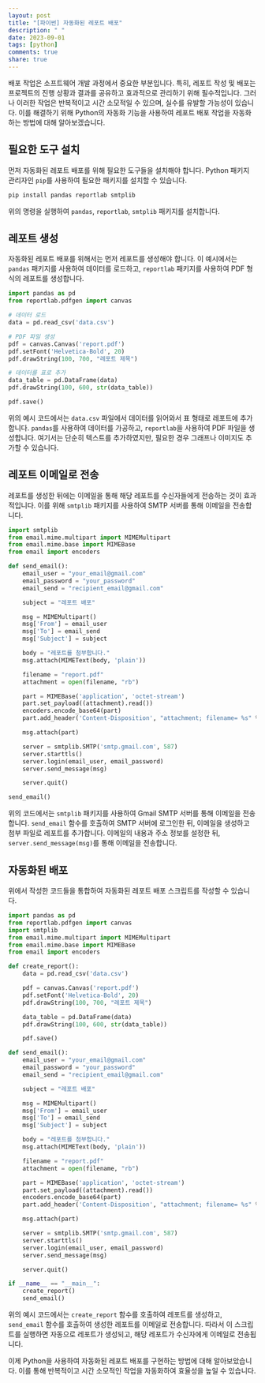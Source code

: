 ```yaml
---
layout: post
title: "[파이썬] 자동화된 레포트 배포"
description: " "
date: 2023-09-01
tags: [python]
comments: true
share: true
---
```


배포 작업은 소프트웨어 개발 과정에서 중요한 부분입니다. 특히, 레포트 작성 및 배포는 프로젝트의 진행 상황과 결과를 공유하고 효과적으로 관리하기 위해 필수적입니다. 그러나 이러한 작업은 반복적이고 시간 소모적일 수 있으며, 실수를 유발할 가능성이 있습니다. 이를 해결하기 위해 Python의 자동화 기능을 사용하여 레포트 배포 작업을 자동화하는 방법에 대해 알아보겠습니다.

## 필요한 도구 설치

먼저 자동화된 레포트 배포를 위해 필요한 도구들을 설치해야 합니다. Python 패키지 관리자인 `pip`를 사용하여 필요한 패키지를 설치할 수 있습니다.

```python
pip install pandas reportlab smtplib
```

위의 명령을 실행하여 `pandas`, `reportlab`, `smtplib` 패키지를 설치합니다.

## 레포트 생성

자동화된 레포트 배포를 위해서는 먼저 레포트를 생성해야 합니다. 이 예시에서는 `pandas` 패키지를 사용하여 데이터를 로드하고, `reportlab` 패키지를 사용하여 PDF 형식의 레포트를 생성합니다.

```python
import pandas as pd
from reportlab.pdfgen import canvas

# 데이터 로드
data = pd.read_csv('data.csv')

# PDF 파일 생성
pdf = canvas.Canvas('report.pdf')
pdf.setFont('Helvetica-Bold', 20)
pdf.drawString(100, 700, "레포트 제목")

# 데이터를 표로 추가
data_table = pd.DataFrame(data)
pdf.drawString(100, 600, str(data_table))

pdf.save()
```

위의 예시 코드에서는 `data.csv` 파일에서 데이터를 읽어와서 표 형태로 레포트에 추가합니다. `pandas`를 사용하여 데이터를 가공하고, `reportlab`을 사용하여 PDF 파일을 생성합니다. 여기서는 단순히 텍스트를 추가하였지만, 필요한 경우 그래프나 이미지도 추가할 수 있습니다.

## 레포트 이메일로 전송

레포트를 생성한 뒤에는 이메일을 통해 해당 레포트를 수신자들에게 전송하는 것이 효과적입니다. 이를 위해 `smtplib` 패키지를 사용하여 SMTP 서버를 통해 이메일을 전송합니다.

```python
import smtplib
from email.mime.multipart import MIMEMultipart
from email.mime.base import MIMEBase
from email import encoders

def send_email():
    email_user = "your_email@gmail.com"
    email_password = "your_password"
    email_send = "recipient_email@gmail.com"

    subject = "레포트 배포"

    msg = MIMEMultipart()
    msg['From'] = email_user
    msg['To'] = email_send
    msg['Subject'] = subject

    body = "레포트를 첨부합니다."
    msg.attach(MIMEText(body, 'plain'))

    filename = "report.pdf"
    attachment = open(filename, "rb")

    part = MIMEBase('application', 'octet-stream')
    part.set_payload((attachment).read())
    encoders.encode_base64(part)
    part.add_header('Content-Disposition', "attachment; filename= %s" % filename)

    msg.attach(part)

    server = smtplib.SMTP('smtp.gmail.com', 587)
    server.starttls()
    server.login(email_user, email_password)
    server.send_message(msg)

    server.quit()

send_email()
```

위의 코드에서는 `smtplib` 패키지를 사용하여 Gmail SMTP 서버를 통해 이메일을 전송합니다. `send_email` 함수를 호출하여 SMTP 서버에 로그인한 뒤, 이메일을 생성하고 첨부 파일로 레포트를 추가합니다. 이메일의 내용과 주소 정보를 설정한 뒤, `server.send_message(msg)`를 통해 이메일을 전송합니다.

## 자동화된 배포

위에서 작성한 코드들을 통합하여 자동화된 레포트 배포 스크립트를 작성할 수 있습니다.

```python
import pandas as pd
from reportlab.pdfgen import canvas
import smtplib
from email.mime.multipart import MIMEMultipart
from email.mime.base import MIMEBase
from email import encoders

def create_report():
    data = pd.read_csv('data.csv')

    pdf = canvas.Canvas('report.pdf')
    pdf.setFont('Helvetica-Bold', 20)
    pdf.drawString(100, 700, "레포트 제목")

    data_table = pd.DataFrame(data)
    pdf.drawString(100, 600, str(data_table))

    pdf.save()

def send_email():
    email_user = "your_email@gmail.com"
    email_password = "your_password"
    email_send = "recipient_email@gmail.com"

    subject = "레포트 배포"

    msg = MIMEMultipart()
    msg['From'] = email_user
    msg['To'] = email_send
    msg['Subject'] = subject

    body = "레포트를 첨부합니다."
    msg.attach(MIMEText(body, 'plain'))

    filename = "report.pdf"
    attachment = open(filename, "rb")

    part = MIMEBase('application', 'octet-stream')
    part.set_payload((attachment).read())
    encoders.encode_base64(part)
    part.add_header('Content-Disposition', "attachment; filename= %s" % filename)

    msg.attach(part)

    server = smtplib.SMTP('smtp.gmail.com', 587)
    server.starttls()
    server.login(email_user, email_password)
    server.send_message(msg)

    server.quit()

if __name__ == "__main__":
    create_report()
    send_email()
```

위의 예시 코드에서는 `create_report` 함수를 호출하여 레포트를 생성하고, `send_email` 함수를 호출하여 생성한 레포트를 이메일로 전송합니다. 따라서 이 스크립트를 실행하면 자동으로 레포트가 생성되고, 해당 레포트가 수신자에게 이메일로 전송됩니다.

이제 Python을 사용하여 자동화된 레포트 배포를 구현하는 방법에 대해 알아보았습니다. 이를 통해 반복적이고 시간 소모적인 작업을 자동화하여 효율성을 높일 수 있습니다.